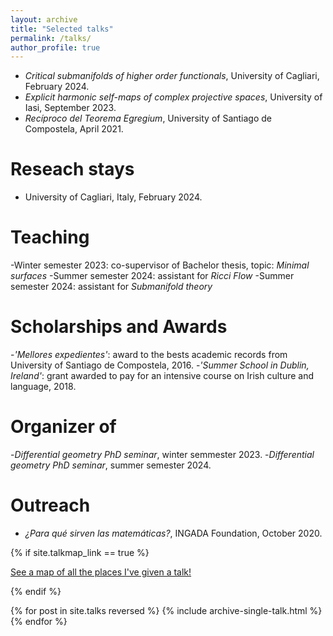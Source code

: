 ```yaml
---
layout: archive
title: "Selected talks"
permalink: /talks/
author_profile: true
---
```


- _Critical submanifolds of higher order functionals_, University of Cagliari, February 2024.
- _Explicit harmonic self-maps of complex projective spaces_, University of Iasi, September 2023.
- _Recíproco del Teorema Egregium_, University of Santiago de Compostela, April 2021.

Reseach stays
======

- University of Cagliari, Italy, February 2024.

Teaching
======

-Winter semester 2023: co-supervisor of Bachelor thesis, topic: _Minimal surfaces_
-Summer semester 2024: assistant for _Ricci Flow_
-Summer semester 2024: assistant for _Submanifold theory_

Scholarships and Awards
======

-_'Mellores expedientes'_: award to the bests academic records from University of Santiago de Compostela, 2016.
-_'Summer School in Dublin, Ireland'_: grant awarded to pay for an intensive course on Irish culture and language, 2018.

Organizer of
======

-_Differential geometry PhD seminar_, winter semmester 2023.
-_Differential geometry PhD seminar_, summer semester 2024.

Outreach
======

- _¿Para qué sirven las matemáticas?_, INGADA Foundation, October 2020.


{% if site.talkmap_link == true %}

<p style="text-decoration:underline;"><a href="/talkmap.html">See a map of all the places I've given a talk!</a></p>

{% endif %}

{% for post in site.talks reversed %}
  {% include archive-single-talk.html %}
{% endfor %}

